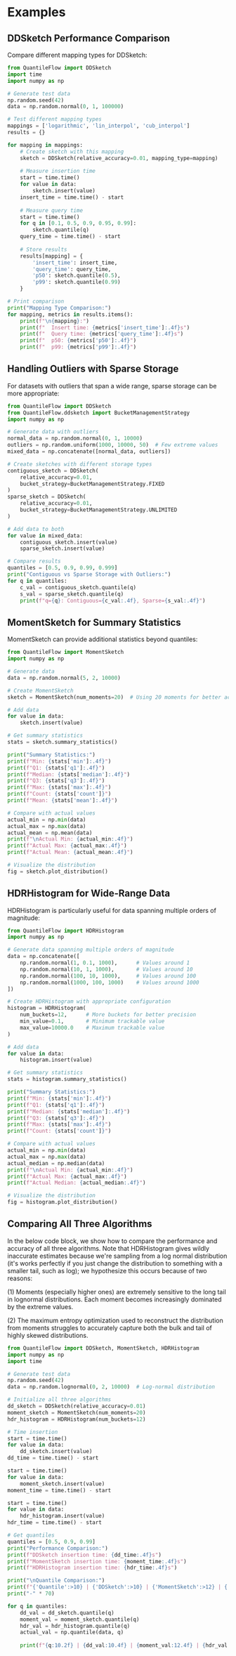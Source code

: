 # Examples

## DDSketch Performance Comparison

Compare different mapping types for DDSketch:

```python
from QuantileFlow import DDSketch
import time
import numpy as np

# Generate test data
np.random.seed(42)
data = np.random.normal(0, 1, 100000)

# Test different mapping types
mappings = ['logarithmic', 'lin_interpol', 'cub_interpol']
results = {}

for mapping in mappings:
    # Create sketch with this mapping
    sketch = DDSketch(relative_accuracy=0.01, mapping_type=mapping)
    
    # Measure insertion time
    start = time.time()
    for value in data:
        sketch.insert(value)
    insert_time = time.time() - start
    
    # Measure query time
    start = time.time()
    for q in [0.1, 0.5, 0.9, 0.95, 0.99]:
        sketch.quantile(q)
    query_time = time.time() - start
    
    # Store results
    results[mapping] = {
        'insert_time': insert_time,
        'query_time': query_time,
        'p50': sketch.quantile(0.5),
        'p99': sketch.quantile(0.99)
    }

# Print comparison
print("Mapping Type Comparison:")
for mapping, metrics in results.items():
    print(f"\n{mapping}:")
    print(f"  Insert time: {metrics['insert_time']:.4f}s")
    print(f"  Query time: {metrics['query_time']:.4f}s")
    print(f"  p50: {metrics['p50']:.4f}")
    print(f"  p99: {metrics['p99']:.4f}")
```

## Handling Outliers with Sparse Storage

For datasets with outliers that span a wide range, sparse storage can be more appropriate:

```python
from QuantileFlow import DDSketch
from QuantileFlow.ddsketch import BucketManagementStrategy
import numpy as np

# Generate data with outliers
normal_data = np.random.normal(0, 1, 10000)
outliers = np.random.uniform(1000, 10000, 50)  # Few extreme values
mixed_data = np.concatenate([normal_data, outliers])

# Create sketches with different storage types
contiguous_sketch = DDSketch(
    relative_accuracy=0.01,
    bucket_strategy=BucketManagementStrategy.FIXED
)
sparse_sketch = DDSketch(
    relative_accuracy=0.01,
    bucket_strategy=BucketManagementStrategy.UNLIMITED
)

# Add data to both
for value in mixed_data:
    contiguous_sketch.insert(value)
    sparse_sketch.insert(value)

# Compare results
quantiles = [0.5, 0.9, 0.99, 0.999]
print("Contiguous vs Sparse Storage with Outliers:")
for q in quantiles:
    c_val = contiguous_sketch.quantile(q)
    s_val = sparse_sketch.quantile(q)
    print(f"q={q}: Contiguous={c_val:.4f}, Sparse={s_val:.4f}")
```

## MomentSketch for Summary Statistics

MomentSketch can provide additional statistics beyond quantiles:

```python
from QuantileFlow import MomentSketch
import numpy as np

# Generate data
data = np.random.normal(5, 2, 10000)

# Create MomentSketch
sketch = MomentSketch(num_moments=20)  # Using 20 moments for better accuracy

# Add data
for value in data:
    sketch.insert(value)

# Get summary statistics
stats = sketch.summary_statistics()

print("Summary Statistics:")
print(f"Min: {stats['min']:.4f}")
print(f"Q1: {stats['q1']:.4f}")
print(f"Median: {stats['median']:.4f}")
print(f"Q3: {stats['q3']:.4f}")
print(f"Max: {stats['max']:.4f}")
print(f"Count: {stats['count']}")
print(f"Mean: {stats['mean']:.4f}")

# Compare with actual values
actual_min = np.min(data)
actual_max = np.max(data)
actual_mean = np.mean(data)
print(f"\nActual Min: {actual_min:.4f}")
print(f"Actual Max: {actual_max:.4f}")
print(f"Actual Mean: {actual_mean:.4f}")

# Visualize the distribution
fig = sketch.plot_distribution()
```

## HDRHistogram for Wide-Range Data

HDRHistogram is particularly useful for data spanning multiple orders of magnitude:

```python
from QuantileFlow import HDRHistogram
import numpy as np

# Generate data spanning multiple orders of magnitude
data = np.concatenate([
    np.random.normal(1, 0.1, 1000),      # Values around 1
    np.random.normal(10, 1, 1000),       # Values around 10
    np.random.normal(100, 10, 1000),     # Values around 100
    np.random.normal(1000, 100, 1000)    # Values around 1000
])

# Create HDRHistogram with appropriate configuration
histogram = HDRHistogram(
    num_buckets=12,      # More buckets for better precision
    min_value=0.1,       # Minimum trackable value
    max_value=10000.0    # Maximum trackable value
)

# Add data
for value in data:
    histogram.insert(value)

# Get summary statistics
stats = histogram.summary_statistics()

print("Summary Statistics:")
print(f"Min: {stats['min']:.4f}")
print(f"Q1: {stats['q1']:.4f}")
print(f"Median: {stats['median']:.4f}")
print(f"Q3: {stats['q3']:.4f}")
print(f"Max: {stats['max']:.4f}")
print(f"Count: {stats['count']}")

# Compare with actual values
actual_min = np.min(data)
actual_max = np.max(data)
actual_median = np.median(data)
print(f"\nActual Min: {actual_min:.4f}")
print(f"Actual Max: {actual_max:.4f}")
print(f"Actual Median: {actual_median:.4f}")

# Visualize the distribution
fig = histogram.plot_distribution()
```

## Comparing All Three Algorithms

In the below code block, we show how to compare the performance and accuracy of all three algorithms. Note that HDRHistogram gives wildly inaccurate estimates because we're sampling from a log normal distribution (it's works perfectly if you just change the distribution to something with a smaller tail, such as log); we hypothesize this occurs because of two reasons: 

(1) Moments (especially higher ones) are extremely sensitive to the long tail in lognormal distributions. Each moment becomes increasingly dominated by the extreme values.

(2) The maximum entropy optimization used to reconstruct the distribution from moments struggles to accurately capture both the bulk and tail of highly skewed distributions.

```python
from QuantileFlow import DDSketch, MomentSketch, HDRHistogram
import numpy as np
import time

# Generate test data
np.random.seed(42)
data = np.random.lognormal(0, 2, 10000)  # Log-normal distribution

# Initialize all three algorithms
dd_sketch = DDSketch(relative_accuracy=0.01)
moment_sketch = MomentSketch(num_moments=20)
hdr_histogram = HDRHistogram(num_buckets=12)

# Time insertion
start = time.time()
for value in data:
    dd_sketch.insert(value)
dd_time = time.time() - start

start = time.time()
for value in data:
    moment_sketch.insert(value)
moment_time = time.time() - start

start = time.time()
for value in data:
    hdr_histogram.insert(value)
hdr_time = time.time() - start

# Get quantiles
quantiles = [0.5, 0.9, 0.99]
print("Performance Comparison:")
print(f"DDSketch insertion time: {dd_time:.4f}s")
print(f"MomentSketch insertion time: {moment_time:.4f}s")
print(f"HDRHistogram insertion time: {hdr_time:.4f}s")

print("\nQuantile Comparison:")
print(f"{'Quantile':>10} | {'DDSketch':>10} | {'MomentSketch':>12} | {'HDRHistogram':>12} | {'Actual':>10}")
print("-" * 70)

for q in quantiles:
    dd_val = dd_sketch.quantile(q)
    moment_val = moment_sketch.quantile(q)
    hdr_val = hdr_histogram.quantile(q)
    actual_val = np.quantile(data, q)
    
    print(f"{q:10.2f} | {dd_val:10.4f} | {moment_val:12.4f} | {hdr_val:12.4f} | {actual_val:10.4f}")
```